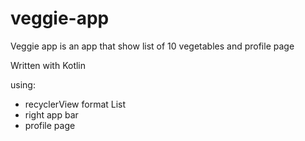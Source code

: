 # veggie-app
Veggie app is an app that show list of 10 vegetables and profile page

Written with Kotlin

using:
- recyclerView format List
- right app bar 
- profile page
